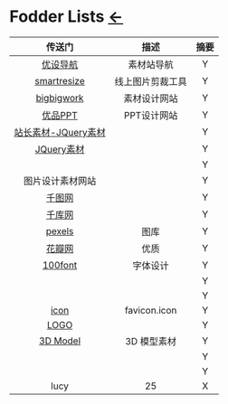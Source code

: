 # Fodder Lists  [←](../index.md)

| 传送门 | 描述 | 摘要 |
|:---:|:---:|:---:|
| [优设导航](https://hao.uisdc.com/) | 素材站导航 | Y |
| [smartresize](https://www.smartresize.com/) | 线上图片剪裁工具 | Y |
| [bigbigwork](https://www.bigbigwork.com/) | 素材设计网站 | Y |
| [优品PPT](http://www.ypppt.com/) | PPT设计网站 | Y |
| [站长素材-JQuery素材](http://sc.chinaz.com/tag_jiaoben/tupianlunbo.html) |  | Y |
| [JQuery素材](https://www.jq22.com/) |  | Y |
| []() |  | Y |
| 图片设计素材网站 |  | Y |
| [千图网](https://www.58pic.com/) |  | Y |
| [千库网](https://588ku.com/) |  | Y |
| [pexels](https://www.pexels.com/) | 图库 | Y |
| [花瓣网](https://huaban.com/) | 优质 | Y |
| [100font](https://www.100font.com/) | 字体设计 | Y |
| []() |  | Y |
| []() |  | Y |
| [icon](icon.md) | favicon.icon | Y |
| [LOGO](LOGO.md) |  | Y |
| [3D Model](3D_model.md) | 3D 模型素材 | Y |
| []() |  | Y |
| []() |  | Y |
| lucy | 25 | X |
